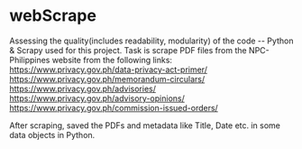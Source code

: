 # webScrape
Assessing the quality(includes readability, modularity) of the code -- Python & Scrapy used for this project.
Task is scrape PDF files from the NPC-Philippines website from the following links:
https://www.privacy.gov.ph/data-privacy-act-primer/
https://www.privacy.gov.ph/memorandum-circulars/
https://www.privacy.gov.ph/advisories/
https://www.privacy.gov.ph/advisory-opinions/
https://www.privacy.gov.ph/commission-issued-orders/

After scraping, saved the PDFs and metadata like Title, Date etc. in some data objects in Python.
